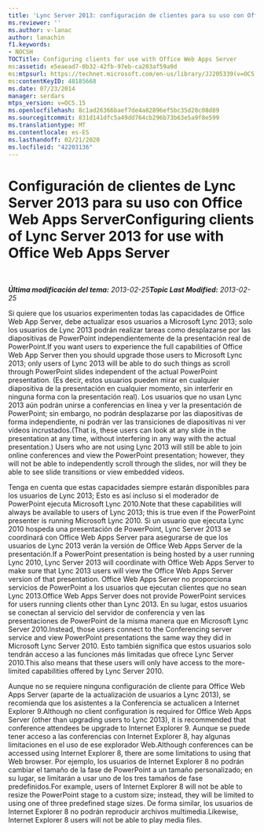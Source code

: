 ```yaml
---
title: 'Lync Server 2013: configuración de clientes para su uso con Office Web Apps Server'
ms.reviewer: ''
ms.author: v-lanac
author: lanachin
f1.keywords:
- NOCSH
TOCTitle: Configuring clients for use with Office Web Apps Server
ms:assetid: e5eaead7-0b32-42fb-97eb-ca203af59a9d
ms:mtpsurl: https://technet.microsoft.com/en-us/library/JJ205339(v=OCS.15)
ms:contentKeyID: 48185668
ms.date: 07/23/2014
manager: serdars
mtps_version: v=OCS.15
ms.openlocfilehash: 8c1ad26366baef7de4a82896ef5bc35d28c08d89
ms.sourcegitcommit: 831d141dfc5a49dd764cb296b73b63e5a9f8e599
ms.translationtype: MT
ms.contentlocale: es-ES
ms.lasthandoff: 02/21/2020
ms.locfileid: "42203136"
---
```

<div data-xmlns="http://www.w3.org/1999/xhtml">

<div class="topic" data-xmlns="http://www.w3.org/1999/xhtml" data-msxsl="urn:schemas-microsoft-com:xslt" data-cs="https://msdn.microsoft.com/">

<div data-asp="https://msdn2.microsoft.com/asp">

# <a name="configuring-clients-of-lync-server-2013-for-use-with-office-web-apps-server"></a><span data-ttu-id="f6902-102">Configuración de clientes de Lync Server 2013 para su uso con Office Web Apps Server</span><span class="sxs-lookup"><span data-stu-id="f6902-102">Configuring clients of Lync Server 2013 for use with Office Web Apps Server</span></span>

</div>

<div id="mainSection">

<div id="mainBody">

<span> </span>

<span data-ttu-id="f6902-103">_**Última modificación del tema:** 2013-02-25_</span><span class="sxs-lookup"><span data-stu-id="f6902-103">_**Topic Last Modified:** 2013-02-25_</span></span>

<span data-ttu-id="f6902-104">Si quiere que los usuarios experimenten todas las capacidades de Office Web App Server, debe actualizar esos usuarios a Microsoft Lync 2013; solo los usuarios de Lync 2013 podrán realizar tareas como desplazarse por las diapositivas de PowerPoint independientemente de la presentación real de PowerPoint.</span><span class="sxs-lookup"><span data-stu-id="f6902-104">If you want users to experience the full capabilities of Office Web App Server then you should upgrade those users to Microsoft Lync 2013; only users of Lync 2013 will be able to do such things as scroll through PowerPoint slides independent of the actual PowerPoint presentation.</span></span> <span data-ttu-id="f6902-105">(Es decir, estos usuarios pueden mirar en cualquier diapositiva de la presentación en cualquier momento, sin interferir en ninguna forma con la presentación real). Los usuarios que no usan Lync 2013 aún podrán unirse a conferencias en línea y ver la presentación de PowerPoint; sin embargo, no podrán desplazarse por las diapositivas de forma independiente, ni podrán ver las transiciones de diapositivas ni ver vídeos incrustados.</span><span class="sxs-lookup"><span data-stu-id="f6902-105">(That is, these users can look at any slide in the presentation at any time, without interfering in any way with the actual presentation.) Users who are not using Lync 2013 will still be able to join online conferences and view the PowerPoint presentation; however, they will not be able to independently scroll through the slides, nor will they be able to see slide transitions or view embedded videos.</span></span>

<span data-ttu-id="f6902-106">Tenga en cuenta que estas capacidades siempre estarán disponibles para los usuarios de Lync 2013; Esto es así incluso si el moderador de PowerPoint ejecuta Microsoft Lync 2010.</span><span class="sxs-lookup"><span data-stu-id="f6902-106">Note that these capabilities will always be available to users of Lync 2013; this is true even if the PowerPoint presenter is running Microsoft Lync 2010.</span></span> <span data-ttu-id="f6902-107">Si un usuario que ejecuta Lync 2010 hospeda una presentación de PowerPoint, Lync Server 2013 se coordinará con Office Web Apps Server para asegurarse de que los usuarios de Lync 2013 verán la versión de Office Web Apps Server de la presentación.</span><span class="sxs-lookup"><span data-stu-id="f6902-107">If a PowerPoint presentation is being hosted by a user running Lync 2010, Lync Server 2013 will coordinate with Office Web Apps Server to make sure that Lync 2013 users will view the Office Web Apps Server version of that presentation.</span></span> <span data-ttu-id="f6902-108">Office Web Apps Server no proporciona servicios de PowerPoint a los usuarios que ejecutan clientes que no sean Lync 2013.</span><span class="sxs-lookup"><span data-stu-id="f6902-108">Office Web Apps Server does not provide PowerPoint services for users running clients other than Lync 2013.</span></span> <span data-ttu-id="f6902-109">En su lugar, estos usuarios se conectan al servicio del servidor de conferencia y ven las presentaciones de PowerPoint de la misma manera que en Microsoft Lync Server 2010.</span><span class="sxs-lookup"><span data-stu-id="f6902-109">Instead, those users connect to the Conferencing server service and view PowerPoint presentations the same way they did in Microsoft Lync Server 2010.</span></span> <span data-ttu-id="f6902-110">Esto también significa que estos usuarios solo tendrán acceso a las funciones más limitadas que ofrece Lync Server 2010.</span><span class="sxs-lookup"><span data-stu-id="f6902-110">This also means that these users will only have access to the more-limited capabilities offered by Lync Server 2010.</span></span>

<span data-ttu-id="f6902-111">Aunque no se requiere ninguna configuración de cliente para Office Web Apps Server (aparte de la actualización de usuarios a Lync 2013), se recomienda que los asistentes a la Conferencia se actualicen a Internet Explorer 9.</span><span class="sxs-lookup"><span data-stu-id="f6902-111">Although no client configuration is required for Office Web Apps Server (other than upgrading users to Lync 2013), it is recommended that conference attendees be upgrade to Internet Explorer 9.</span></span> <span data-ttu-id="f6902-112">Aunque se puede tener acceso a las conferencias con Internet Explorer 8, hay algunas limitaciones en el uso de ese explorador Web.</span><span class="sxs-lookup"><span data-stu-id="f6902-112">Although conferences can be accessed using Internet Explorer 8, there are some limitations to using that Web browser.</span></span> <span data-ttu-id="f6902-113">Por ejemplo, los usuarios de Internet Explorer 8 no podrán cambiar el tamaño de la fase de PowerPoint a un tamaño personalizado; en su lugar, se limitarán a usar uno de los tres tamaños de fase predefinidos.</span><span class="sxs-lookup"><span data-stu-id="f6902-113">For example, users of Internet Explorer 8 will not be able to resize the PowerPoint stage to a custom size; instead, they will be limited to using one of three predefined stage sizes.</span></span> <span data-ttu-id="f6902-114">De forma similar, los usuarios de Internet Explorer 8 no podrán reproducir archivos multimedia.</span><span class="sxs-lookup"><span data-stu-id="f6902-114">Likewise, Internet Explorer 8 users will not be able to play media files.</span></span>

</div>

<span> </span>

</div>

</div>

</div>

